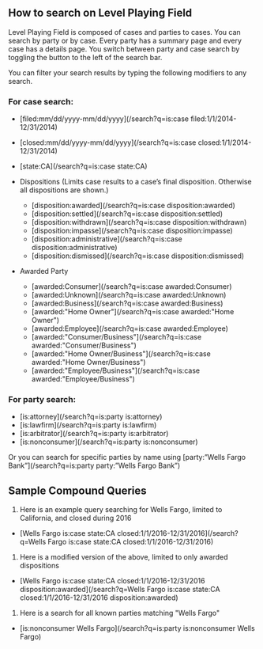 ## How to search on Level Playing Field

Level Playing Field is composed of cases and parties to cases.  You can search by party or by case.  Every party has a summary page and every case has a details page.  You switch between party and case search by toggling the button to the left of the search bar.

You can filter your search results by typing the following modifiers to any search.

### For case search:

* [filed:mm/dd/yyyy-mm/dd/yyyy](/search?q=is:case filed:1/1/2014-12/31/2014)

* [closed:mm/dd/yyyy-mm/dd/yyyy](/search?q=is:case closed:1/1/2014-12/31/2014)

* [state:CA](/search?q=is:case state:CA)

* Dispositions (Limits case results to a case’s final disposition. Otherwise all dispositions are shown.)
  * [disposition:awarded](/search?q=is:case disposition:awarded) 
  * [disposition:settled](/search?q=is:case disposition:settled)
  * [disposition:withdrawn](/search?q=is:case disposition:withdrawn)	
  * [disposition:impasse](/search?q=is:case disposition:impasse)
  * [disposition:administrative](/search?q=is:case disposition:administrative)	
  * [disposition:dismissed](/search?q=is:case disposition:dismissed)
  
* Awarded Party
  * [awarded:Consumer](/search?q=is:case awarded:Consumer)
  * [awarded:Unknown](/search?q=is:case awarded:Unknown)
  * [awarded:Business](/search?q=is:case awarded:Business)
  * [awarded:"Home Owner"](/search?q=is:case awarded:"Home Owner")
  * [awarded:Employee](/search?q=is:case awarded:Employee)
  * [awarded:"Consumer/Business"](/search?q=is:case awarded:"Consumer/Business")
  * [awarded:"Home Owner/Business"](/search?q=is:case awarded:"Home Owner/Business")
  * [awarded:"Employee/Business"](/search?q=is:case awarded:"Employee/Business")

### For party search:

* [is:attorney](/search?q=is:party is:attorney)
* [is:lawfirm](/search?q=is:party is:lawfirm)
* [is:arbitrator](/search?q=is:party is:arbitrator)
* [is:nonconsumer](/search?q=is:party is:nonconsumer)

Or you can search for specific parties by name using 
 [party:”Wells Fargo Bank”](/search?q=is:party party:”Wells Fargo Bank”)

## Sample Compound Queries

1. Here is an example query searching for Wells Fargo, limited to California, and closed during 2016
  * [Wells Fargo is:case state:CA closed:1/1/2016-12/31/2016](/search?q=Wells Fargo is:case state:CA closed:1/1/2016-12/31/2016)
1. Here is a modified version of the above, limited to only awarded dispositions
  * [Wells Fargo is:case state:CA closed:1/1/2016-12/31/2016 disposition:awarded](/search?q=Wells Fargo is:case state:CA closed:1/1/2016-12/31/2016 disposition:awarded)
1. Here is a search for all known parties matching "Wells Fargo"
  * [is:nonconsumer Wells Fargo](/search?q=is:party is:nonconsumer Wells Fargo)
